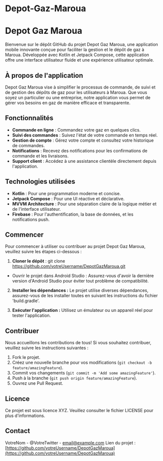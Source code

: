 # Depot-Gaz-Maroua

# Depot Gaz Maroua

Bienvenue sur le dépôt GitHub du projet Depot Gaz Maroua, une application mobile innovante conçue pour faciliter la gestion et le dépôt de gaz à Maroua. Développée avec Kotlin et Jetpack Compose, cette application offre une interface utilisateur fluide et une expérience utilisateur optimale.

## À propos de l'application

Depot Gaz Maroua vise à simplifier le processus de commande, de suivi et de gestion des dépôts de gaz pour les utilisateurs à Maroua. Que vous soyez un particulier ou une entreprise, notre application vous permet de gérer vos besoins en gaz de manière efficace et transparente.

## Fonctionnalités

- **Commande en ligne** : Commandez votre gaz en quelques clics.
- **Suivi des commandes** : Suivez l'état de votre commande en temps réel.
- **Gestion de compte** : Gérez votre compte et consultez votre historique de commandes.
- **Notifications** : Recevez des notifications pour les confirmations de commande et les livraisons.
- **Support client** : Accédez à une assistance clientèle directement depuis l'application.

## Technologies utilisées

- **Kotlin** : Pour une programmation moderne et concise.
- **Jetpack Compose** : Pour une UI réactive et déclarative.
- **MVVM Architecture** : Pour une séparation claire de la logique métier et de l'interface utilisateur.
- **Firebase** : Pour l'authentification, la base de données, et les notifications push.

## Commencer

Pour commencer à utiliser ou contribuer au projet Depot Gaz Maroua, veuillez suivre les étapes ci-dessous :

1. **Cloner le dépôt** :
   git clone https://github.com/votreUsername/DepotGazMaroua.git

- Ouvrir le projet dans Android Studio :
Assurez-vous d'avoir la dernière version d'Android Studio pour éviter tout problème de compatibilité.

2.  **Installer les dépendances :**
Le projet utilise diverses dépendances, assurez-vous de les installer toutes en suivant les instructions du fichier 'build.gradle'.

3. **Exécuter l'application :**
Utilisez un émulateur ou un appareil réel pour tester l'application.

## Contribuer
Nous accueillons les contributions de tous! Si vous souhaitez contribuer, veuillez suivre les instructions suivantes :

1. Fork le projet.
2. Créez une nouvelle branche pour vos modifications (`git checkout -b feature/amazingFeature`).
3. Commit vos changements (`git commit -m 'Add some amazingFeature'`).
4. Push à la branche (`git push origin feature/amazingFeature`).
5. Ouvrez une Pull Request.

## Licence
Ce projet est sous licence XYZ. Veuillez consulter le fichier LICENSE pour plus d'informations.

## Contact
VotreNom - @VotreTwitter - email@example.com
Lien du projet : [https://github.com/votreUsername/DepotGazMaroua](https://github.com/votreUsername/DepotGazMaroua)
```
